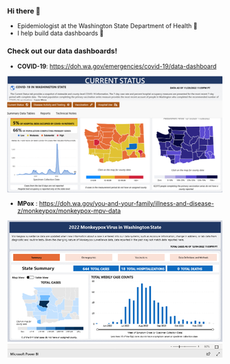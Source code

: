 ### Hi there 👋

- Epidemiologist at the Washington State Department of Health 🌲
- I help build data dashboards 💪

### Check out our data dashboards!
- **COVID-19**:  <a href="https://doh.wa.gov/emergencies/covid-19/data-dashboard" target="_blank" rel="noreferrer noopener">https://doh.wa.gov/emergencies/covid-19/data-dashboard</a>  
<img src="https://github.com/DOH-RPS1303/DOH-RPS1303/raw/main/Screenshot%202022-12-02%20at%2012-19-13%20COVID-19%20Data%20Dashboard.png" width="500" height="auto" />

- **MPox** :  <a href="https://doh.wa.gov/you-and-your-family/illness-and-disease-z/monkeypox/monkeypox-mpv-data" target="_blank" rel="noreferrer noopener">https://doh.wa.gov/you-and-your-family/illness-and-disease-z/monkeypox/monkeypox-mpv-data</a>  
<img src="https://github.com/DOH-RPS1303/DOH-RPS1303/blob/main/Screenshot%202022-12-07%20at%2008-28-17%20Monkeypox%20(MPV)%20Data.png?raw=true" width="500" height="auto" />


<!--
**DOH-RPS1303/DOH-RPS1303** is a ✨ _special_ ✨ repository because its `README.md` (this file) appears on your GitHub profile.

Here are some ideas to get you started:

- 🔭 I’m currently working on ...
- 🌱 I’m currently learning ...
- 👯 I’m looking to collaborate on ...
- 🤔 I’m looking for help with ...
- 💬 Ask me about ...
- 📫 How to reach me: ...
- 😄 Pronouns: ...
- ⚡ Fun fact: ...
-->
